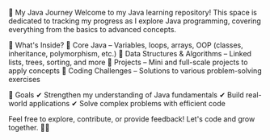 🚀 My Java Journey
Welcome to my Java learning repository! This space is dedicated to tracking my progress as I explore Java programming, covering everything from the basics to advanced concepts.

📌 What's Inside?
🔹 Core Java – Variables, loops, arrays, OOP (classes, inheritance, polymorphism, etc.)
🔹 Data Structures & Algorithms – Linked lists, trees, sorting, and more
🔹 Projects – Mini and full-scale projects to apply concepts
🔹 Coding Challenges – Solutions to various problem-solving exercises

🎯 Goals
✔ Strengthen my understanding of Java fundamentals
✔ Build real-world applications
✔ Solve complex problems with efficient code

Feel free to explore, contribute, or provide feedback! Let's code and grow together. 🚀💡
